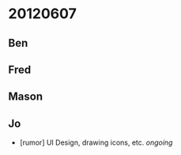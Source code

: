 # 20120607

## Ben



## Fred



## Mason



## Jo
- [rumor] UI Design, drawing icons, etc. *ongoing*
